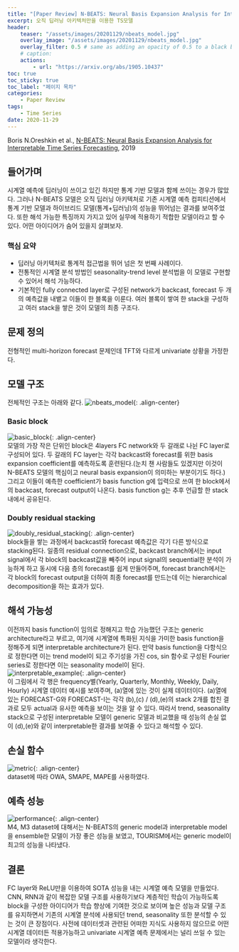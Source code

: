 ```yaml
---
title: "[Paper Review] N-BEATS: Neural Basis Expansion Analysis for Interpretable Time Series Forecasting"
excerpt: 오직 딥러닝 아키텍처만을 이용한 TS모델
header:
    teaser: "/assets/images/20201129/nbeats_model.jpg"
    overlay_image: "/assets/images/20201129/nbeats_model.jpg"
    overlay_filter: 0.5 # same as adding an opacity of 0.5 to a black background
    # caption: 
    actions:
        - url: "https://arxiv.org/abs/1905.10437"
toc: true
toc_sticky: true
toc_label: "페이지 목차"
categories: 
    - Paper Review
tags: 
    - Time Series
date: 2020-11-29
---
```


Boris N.Oreshkin et al., [N-BEATS: Neural Basis Expansion Analysis for Interpretable Time Series Forecasting](https://arxiv.org/pdf/1905.10437.pdf), 2019  

## 들어가며
시계열 예측에 딥러닝이 쓰이고 있긴 하지만 통계 기반 모델과 함께 쓰이는 경우가 많았다. 그러나 N-BEATS 모델은 오직 딥러닝 아키텍처로 기존 시계열 예측 컴피티션에서 통계 기반 모델과 하이브리드 모델(통계+딥러닝)의 성능을 뛰어넘는 결과를 보여주었다. 또한 해석 가능한 특징까지 가지고 있어 실무에 적용하기 적합한 모델이라고 할 수 있다. 어떤 아이디어가 숨어 있을지 살펴보자. 

### 핵심 요약
- 딥러닝 아키텍처로 통계적 접근법을 뛰어 넘은 첫 번째 사례이다.
- 전통적인 시계열 분석 방법인 seasonality-trend level 분석법을 이 모델로 구현할 수 있어서 해석 가능하다.
- 기본적인 fully connected layer로 구성된 network가 backcast, forecast 두 개의 예측값을 내뱉고 이들이 한 블록을 이룬다. 여러 블록이 쌓여 한 stack을 구성하고 여러 stack을 쌓은 것이 모델의 최종 구조다.

## 문제 정의
전형적인 multi-horizon forecast 문제인데 TFT와 다르게 univariate 상황을 가정한다.

## 모델 구조
전체적인 구조는 아래와 같다.
![nbeats_model](/assets/images/20201129/nbeats_model.jpg){: .align-center}  

### Basic block
![basic_block](/assets/images/20201129/basic_block.jpg){: .align-center}  
모델의 가장 작은 단위인 block은 4layers FC network와 두 갈래로 나뉜 FC layer로 구성되어 있다. 두 갈래의 FC layer는 각각 backcast와 forecast를 위한 basis expansion coefficient를 예측하도록 훈련된다.(눈치 챈 사람들도 있겠지만 이것이 N-BEATS 모델의 핵심이고 neural basis expansion이 의미하는 부분이기도 하다.) 그리고 이들이 예측한 coefficient가 basis function g에 입력으로 쓰여 한 block에서의 backcast, forecast output이 나온다. basis function g는 추후 언급할 한 stack 내에서 공유된다.

### Doubly residual stacking
![doubly_residual_stacking](/assets/images/20201129/doubly_residual_stacking.jpg){: .align-center}  
block들을 쌓는 과정에서 backcast와 forecast 예측값은 각기 다른 방식으로 stacking된다. 일종의 residual connection으로, backcast branch에서는 input signal에서 각 block의 backcast값을 빼주어 input signal의 sequential한 분석이 가능하게 하고 동시에 다음 층의 forecast를 쉽게 만들어주며, forecast branch에서는 각 block의 forecast output을 더하여 최종 forecast를 만드는데 이는 hierarchical decomposition을 하는 효과가 있다.

## 해석 가능성
이전까지 basis function이 임의로 정해지고 학습 가능했던 구조는 generic architecture라고 부르고, 여기에 시계열에 특화된 지식을 가미한 basis function을 정해주게 되면 interpretable architecture가 된다. 만약 basis function을 다항식으로 정한다면 이는 trend model이 되고 주기성을 가진 cos, sin 함수로 구성된 Fourier series로 정한다면 이는 seasonality model이 된다.  
![interpretable_example](/assets/images/20201129/interpretable_example.jpg){: .align-center}  
이 그림에서 각 행은 frequency별(Yearly, Quarterly, Monthly, Weekly, Daily, Hourly) 시계열 데이터 예시를 보여주며, (a)열에 있는 것이 실제 데이터이다. (a)열에 있는 FORECAST-G와 FORECAST-I는 각각 (b),(c) / (d),(e)의 stack 2개를 합친 결과로 모두 actual과 유사한 예측을 보이는 것을 알 수 있다. 따라서 trend, seasonality stack으로 구성된 interpretable 모델이 generic 모델과 비교했을 때 성능의 손실 없이 (d),(e)와 같이 interpretable한 결과를 보여줄 수 있다고 해석할 수 있다.

## 손실 함수
![metric](/assets/images/20201129/metric.jpg){: .align-center}  
dataset에 따라 OWA, SMAPE, MAPE를 사용하였다.

## 예측 성능
![performance](/assets/images/20201129/performance.jpg){: .align-center}  
M4, M3 dataset에 대해서는 N-BEATS의 generic model과 interpretable model을 ensemble한 모델이 가장 좋은 성능을 보였고, TOURISM에서는 generic model이 최고의 성능을 나타냈다.

## 결론
FC layer와 ReLU만을 이용하여 SOTA 성능을 내는 시계열 예측 모델을 만들었다. CNN, RNN과 같이 복잡한 모델 구조를 사용하기보다 계층적인 학습이 가능하도록 block을 구성한 아이디어가 학습 향상에 기여한 것으로 보이며 높은 성능과 모델 구조를 유지하면서 기존의 시계열 분석에 사용되던 trend, seasonality 또한 분석할 수 있는 것이 큰 장점이다. 사전에 데이터셋과 관련된 어떠한 지식도 사용하지 않으므로 어떤 시계열 데이터든 적용가능하고 univariate 시계열 예측 문제에서는 널리 쓰일 수 있는 모델이라 생각한다.
